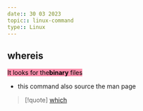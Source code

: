 ```yaml
---
date:: 30 03 2023
topic:: linux-command
type:: Linux
---
```

## whereis 
<mark style="background: #FF5582A6;">It looks for the**binary** files </mark>
- this command also source the  man page 
>[!quote] 
>[which](/obisdian_ntoes/notes_obsidian/Linux/commands/which.md)